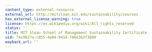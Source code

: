 ```yaml
---
content_type: external-resource
external_url: http://mitsloan.mit.edu/sustainability/courses
has_external_license_warning: true
license: https://en.wikipedia.org/wiki/All_rights_reserved
status: ''
title: MIT Sloan School of Management Sustainability Certificate
uid: 74c9827a-c855-4e04-941d-746e362f3089
wayback_url: ''
---
```

